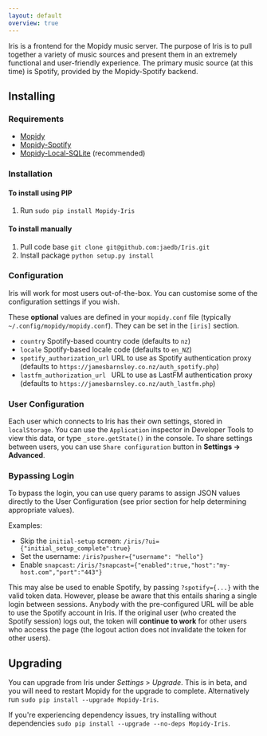 ```yaml
---
layout: default
overview: true
---
```

Iris is a frontend for the Mopidy music server. The purpose of Iris is to pull together a variety of music sources and present them in an extremely functional and user-friendly experience. The primary music source (at this time) is Spotify, provided by the Mopidy-Spotify backend.

## Installing
### Requirements
- [Mopidy](https://docs.mopidy.com/en/latest/installation/)
- [Mopidy-Spotify](https://github.com/mopidy/mopidy-spotify)
- [Mopidy-Local-SQLite](https://github.com/mopidy/mopidy-local-sqlite) (recommended)

### Installation
#### To install using PIP
1. Run `sudo pip install Mopidy-Iris`

#### To install manually
1. Pull code base `git clone git@github.com:jaedb/Iris.git`
2. Install package `python setup.py install`

### Configuration
Iris will work for most users out-of-the-box. You can customise some of the configuration settings if you wish.

These **optional** values are defined in your `mopidy.conf` file (typically `~/.config/mopidy/mopidy.conf`). They can be set in the `[iris]` section.
- `country` Spotify-based country code (defaults to `nz`)
- `locale` Spotify-based locale code (defaults to `en_NZ`)
- `spotify_authorization_url` URL to use as Spotify authentication proxy (defaults to `https://jamesbarnsley.co.nz/auth_spotify.php`)
- `lastfm_authorization_url ` URL to use as LastFM authentication proxy (defaults to `https://jamesbarnsley.co.nz/auth_lastfm.php`)

### User Configuration

Each user which connects to Iris has their own settings, stored in `localStorage`. You can use the `Application` inspector in Developer Tools to view this data, or type `_store.getState()` in the console. To share settings between users, you can use `Share configuration` button in **Settings -> Advanced**.

### Bypassing Login

To bypass the login, you can use query params to assign JSON values directly to the User Configuration (see prior section for help determining appropriate values).

Examples:

* Skip the `initial-setup` screen: `/iris/?ui={"initial_setup_complete":true}`
* Set the username: `/iris?pusher={"username": "hello"}`
* Enable `snapcast`: `/iris/?snapcast={"enabled":true,"host":"my-host.com","port":"443"}`

This may alse be used to enable Spotify, by passing `?spotify={...}` with the valid token data. However, please be aware that this entails sharing a single login between sessions. Anybody with the pre-configured URL will be able to use the Spotify account in Iris. If the original user (who created the Spotify session) logs out, the token will **continue to work** for other users who access the page (the logout action does not invalidate the token for other users).

## Upgrading
You can upgrade from Iris under _Settings_ > _Upgrade_. This is in beta, and you will need to restart Mopidy for the upgrade to complete. Alternatively run `sudo pip install --upgrade Mopidy-Iris`.

If you're experiencing dependency issues, try installing without dependencies `sudo pip install --upgrade --no-deps Mopidy-Iris`.
